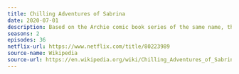 ```yaml
---
title: Chilling Adventures of Sabrina
date: 2020-07-01
description: Based on the Archie comic book series of the same name, this supernatural-horror series was cancelled due to COVID-19. Later, two _Riverdale_ crossover episodes wrapped up open plot lines.   
seasons: 2
episodes: 36
netflix-url: https://www.netflix.com/title/80223989
source-name: Wikipedia  
source-url: https://en.wikipedia.org/wiki/Chilling_Adventures_of_Sabrina_(TV_series)
---
```


